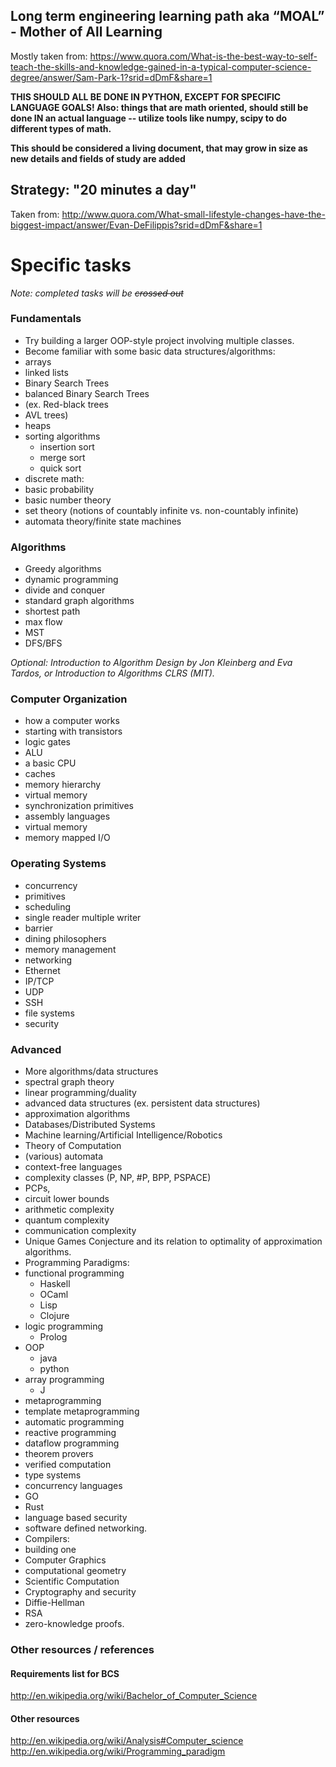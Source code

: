 ## Long term engineering learning path aka “MOAL” - Mother of All Learning

Mostly taken from: https://www.quora.com/What-is-the-best-way-to-self-teach-the-skills-and-knowledge-gained-in-a-typical-computer-science-degree/answer/Sam-Park-1?srid=dDmF&share=1

**THIS SHOULD ALL BE DONE IN PYTHON, EXCEPT FOR SPECIFIC LANGUAGE GOALS!
Also: things that are math oriented, should still be done IN an actual language -- utilize tools like numpy, scipy to do different types of math.**

**This should be considered a living document, that may grow in size as new details and fields of study are added**

## Strategy: "20 minutes a day"
Taken from: http://www.quora.com/What-small-lifestyle-changes-have-the-biggest-impact/answer/Evan-DeFilippis?srid=dDmF&share=1

# Specific tasks
_Note:_ *completed tasks will be ~~crossed out~~*

### Fundamentals

+ Try building a larger OOP-style project involving multiple classes.
+ Become familiar with some basic data structures/algorithms:
 + arrays
 + linked lists
 + Binary Search Trees
 + balanced Binary Search Trees 
  + (ex. Red-black trees
  + AVL trees)
 + heaps
 + sorting algorithms
   + insertion sort
    + merge sort
    + quick sort
+ discrete math: 
 + basic probability
 + basic number theory
 + set theory (notions of countably infinite vs. non-countably infinite)
 + automata theory/finite state machines

### Algorithms

+ Greedy algorithms
+ dynamic programming
+ divide and conquer
+ standard graph algorithms 
 + shortest path
 + max flow
 + MST
 + DFS/BFS

*Optional: Introduction to Algorithm Design by Jon Kleinberg and Eva Tardos, or Introduction to Algorithms CLRS (MIT).*

### Computer Organization

+ how a computer works
 + starting with transistors
 + logic gates
 + ALU
 + a basic CPU
 + caches
 + memory hierarchy
 + virtual memory
 + synchronization primitives
 + assembly languages
 + virtual memory
 + memory mapped I/O

### Operating Systems

+ concurrency
 + primitives
 + scheduling
 + single reader multiple writer
 + barrier
 + dining philosophers
+ memory management
+ networking
 + Ethernet
 + IP/TCP
 + UDP
 + SSH
+ file systems
+ security

### Advanced

+ More algorithms/data structures
 + spectral graph theory
 + linear programming/duality
+ advanced data structures (ex. persistent data structures)
 + approximation algorithms
+ Databases/Distributed Systems
+ Machine learning/Artificial Intelligence/Robotics
+ Theory of Computation
+ (various) automata
+ context-free languages
+ complexity classes (P, NP, #P, BPP, PSPACE)
+ PCPs,
+ circuit lower bounds
+ arithmetic complexity
+ quantum complexity
+ communication complexity
+ Unique Games Conjecture and its relation to optimality of approximation algorithms.
+ Programming Paradigms:
 + functional programming
    + Haskell
    + OCaml
    + Lisp
    + Clojure
 + logic programming
    + Prolog
 + OOP
    + java
   + python
 + array programming
   + J
 + metaprogramming
 + template metaprogramming
 + automatic programming
 + reactive programming
 + dataflow programming
+ theorem provers
+ verified computation
+ type systems
+ concurrency languages
 + GO
 + Rust
+ language based security
+ software defined networking.
+ Compilers:
 + building one
+ Computer Graphics
+ computational geometry
+ Scientific Computation
+ Cryptography and security
 + Diffie-Hellman
 + RSA
 + zero-knowledge proofs.


### Other resources / references

#### Requirements list for BCS
http://en.wikipedia.org/wiki/Bachelor_of_Computer_Science

#### Other resources
http://en.wikipedia.org/wiki/Analysis#Computer_science
http://en.wikipedia.org/wiki/Programming_paradigm
